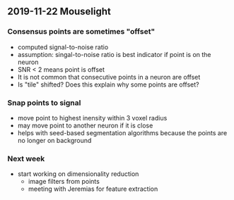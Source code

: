 ## 2019-11-22 Mouselight

### Consensus points are sometimes "offset"

* computed signal-to-noise ratio
* assumption: singal-to-noise ratio is best indicator if point is on the neuron
* SNR < 2 means point is offset
* It is not common that consecutive points in a neuron are offset
* Is "tile" shifted? Does this explain why some points are offset?

### Snap points to signal

* move point to highest inensity within 3 voxel radius
* may move point to another neuron if it is close
* helps with seed-based segmentation algorithms because the points are no longer on background

### Next week

* start working on dimensionality reduction
  * image filters from points
  * meeting with Jeremias for feature extraction